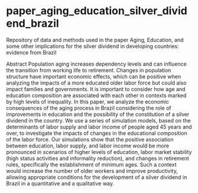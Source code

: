 # paper_aging_education_silver_dividend_brazil
Repository of data and methods used in the paper Aging, Education, and some other implications for the silver dividend in developing countries: evidence from Brazil

Abstract
Population aging increases dependency levels and can influence the transition from working life to retirement. Changes in population structure have important economic effects, which can be positive when analyzing the impacts of a more educated older labor force but could also impact families and governments. It is important to consider how age and education composition are associated with each other in contexts marked by high levels of inequality. In this paper, we analyze the economic consequences of the aging process in Brazil considering the role of improvements in education and the possibility of the constitution of a silver dividend in the country. We use a series of simulation models, based on the determinants of labor supply and labor income of people aged 45 years and over, to investigate the impacts of changes in the educational composition of the labor force. Our simulations show that the positive association between education, labor supply, and labor income would be more pronounced in scenarios of higher levels of education, labor market stability (high status activities and informality reduction), and changes in retirement rules, specifically the establishment of minimum ages. Such a context would increase the number of older workers and improve productivity, allowing appropriate conditions for the development of a silver dividend in Brazil in a quantitative and a qualitative way.
